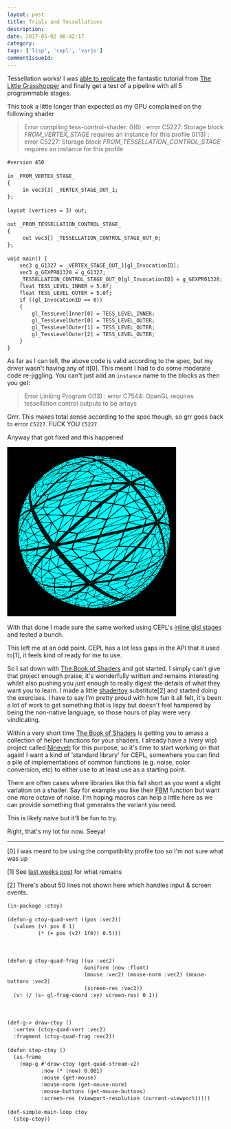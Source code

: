 ```yaml
---
layout: post
title: Trials and Tessellations
description:
date: 2017-05-02 08:42:17
category:
tags: ['lisp', 'cepl', 'varjo']
commentIssueId:
---
```


Tessellation works! I was [able to replicate](https://github.com/cbaggers/cepl.examples/blob/master/examples/tessellation.lisp#L37) the fantastic tutorial from [The Little Grasshopper](http://prideout.net/blog/?p=48) and finally get a test of a pipeline with all 5 programmable stages.

This took a little longer than expected as my GPU complained on the following shader

> Error compiling tess-control-shader:
> 0(6) : error C5227: Storage block _FROM_VERTEX_STAGE_ requires an instance for this profile
> 0(13) : error C5227: Storage block _FROM_TESSELLATION_CONTROL_STAGE_ requires an instance for this profile

```
#version 450

in _FROM_VERTEX_STAGE_
{
     in vec3[3] _VERTEX_STAGE_OUT_1;
};

layout (vertices = 3) out;

out _FROM_TESSELLATION_CONTROL_STAGE_
{
     out vec3[] _TESSELLATION_CONTROL_STAGE_OUT_0;
};

void main() {
    vec3 g_G1327 = _VERTEX_STAGE_OUT_1[gl_InvocationID];
    vec3 g_GEXPR01328 = g_G1327;
    _TESSELLATION_CONTROL_STAGE_OUT_0[gl_InvocationID] = g_GEXPR01328;
    float TESS_LEVEL_INNER = 5.0f;
    float TESS_LEVEL_OUTER = 5.0f;
    if ((gl_InvocationID == 0))
    {
        gl_TessLevelInner[0] = TESS_LEVEL_INNER;
        gl_TessLevelOuter[0] = TESS_LEVEL_OUTER;
        gl_TessLevelOuter[1] = TESS_LEVEL_OUTER;
        gl_TessLevelOuter[2] = TESS_LEVEL_OUTER;
    }
}
```

As far as I can tell, the above code is valid according to the spec, but my driver wasn't having any of it[0]. This meant I had to do some moderate code re-jiggling. You can't just add an `instance` name to the blocks as then you get:

> Error Linking Program
> 0(13) : error C7544: OpenGL requires tessellation control outputs to be arrays

Grrr. This makes total sense according to the spec though, so grr goes back to error `C5227`. FUCK YOU `C5227`.

Anyway that got fixed and this happened

![yay](/assets/images/tess.png)

With that done I made sure the same worked using CEPL's [inline glsl stages](https://github.com/cbaggers/cepl.examples/blob/master/examples/tessellation-inline-glsl.lisp#L38) and tested a bunch.

This left me at an odd point. CEPL has a lot less gaps in the API that it used to[1], it feels kind of ready for me to use.

So I sat down with [The Book of Shaders](https://thebookofshaders.com/) and got started. I simply can't give that project enough praise, it's wonderfully written and remains interesting whilst also pushing you just enough to really digest the details of what they want you to learn. I made a little [shadertoy](https://www.shadertoy.com/) substitute[2] and started doing the exercises. I have to say I'm pretty proud with how fun it all felt, it's been a lot of work to get something that is lispy but doesn't feel hampered by being the non-native language, so those hours of play were very vindicating.

Within a very short time [The Book of Shaders](https://thebookofshaders.com/) is getting you to amass a collection of helper functions for your shaders. I already have a (very wip) project called [Nineveh](https://github.com/cbaggers/nineveh) for this purpose, so it's time to start working on that again! I want a kind of 'standard library' for CEPL, somewhere you can find a pile of implementations of common functions (e.g. noise, color conversion, etc) to either use to at least use as a starting point.

There are often cases where libraries like this fall short as you want a slight variation on a shader. Say for example you like their [FBM](http://www.iquilezles.org/www/articles/warp/warp.htm) function but want one more octave of noise. I'm hoping macros can help a little here as we can provide something that generates the variant you need.

This is likely naive but it'll be fun to try.

Right, that's my lot for now. Seeya!

-------------------

[0] I was meant to be using the compatibility profile too so I'm not sure what was up

[1] See [last weeks post](http://techsnuffle.com/2017/04/26/checking-in) for what remains

[2] There's about 50 lines not shown here which handles input & screen events.
```
(in-package :ctoy)

(defun-g ctoy-quad-vert ((pos :vec2))
  (values (v! pos 0 1)
          (* (+ pos (v2! 1f0)) 0.5)))



(defun-g ctoy-quad-frag ((uv :vec2)
                         &uniform (now :float)
                         (mouse :vec2) (mouse-norm :vec2) (mouse-buttons :vec2)
                         (screen-res :vec2))
  (v! (/ (s~ gl-frag-coord :xy) screen-res) 0 1))



(def-g-> draw-ctoy ()
  :vertex (ctoy-quad-vert :vec2)
  :fragment (ctoy-quad-frag :vec2))

(defun step-ctoy ()
  (as-frame
    (map-g #'draw-ctoy (get-quad-stream-v2)
           :now (* (now) 0.001)
           :mouse (get-mouse)
           :mouse-norm (get-mouse-norm)
           :mouse-buttons (get-mouse-buttons)
           :screen-res (viewport-resolution (current-viewport)))))

(def-simple-main-loop ctoy
  (step-ctoy))
```
